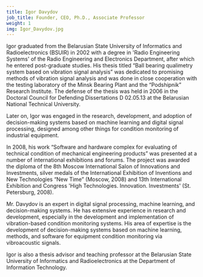 ```yaml
---
title: Igor Davydov
job_title: Founder, CEO, Ph.D., Associate Professor
weight: 1
img: Igor_Davydov.jpg
---
```

Igor graduated from the Belarusian State University of Informatics and Radioelectronics (BSUIR) in 2002 with a degree in 'Radio Engineering Systems' of the Radio Engineering and Electronics Department, after which he entered post-graduate studies. His thesis titled “Ball bearing qualimetry system based on vibration signal analysis” was dedicated to promising methods of vibration signal analysis and was done in close cooperation with the testing laboratory of the Minsk Bearing Plant and the “Podshipnik” Research Institute. The defense of the thesis was held in 2006 in the Doctoral Council for Defending Dissertations D 02.05.13 at the Belarusian National Technical University.

Later on, Igor was engaged in the research, development, and adoption of decision-making systems based on machine learning and digital signal processing, designed among other things for condition monitoring of industrial equipment.

In 2008, his work “Software and hardware complex for evaluating of technical condition of mechanical engineering products” was presented at a number of international exhibitions and forums. The project was awarded the diploma of the 8th Moscow International Salon of Innovations and Investments, silver medals of the International Exhibition of Inventions and New Technologies “New Time” (Moscow, 2008) and 13th International Exhibition and Congress 'High Technologies. Innovation. Investments' (St. Petersburg, 2008).

Mr. Davydov is an expert in digital signal processing, machine learning, and decision-making systems. He has extensive experience in research and development, especially in the development and implementation of vibration-based condition monitoring systems. His area of expertise is the development of decision-making systems based on machine learning, methods, and software for equipment condition monitoring via vibroacoustic signals.

Igor is also a thesis advisor and teaching professor at the Belarusian State University of Informatics and Radioelectronics at the Department of Information Technology.
